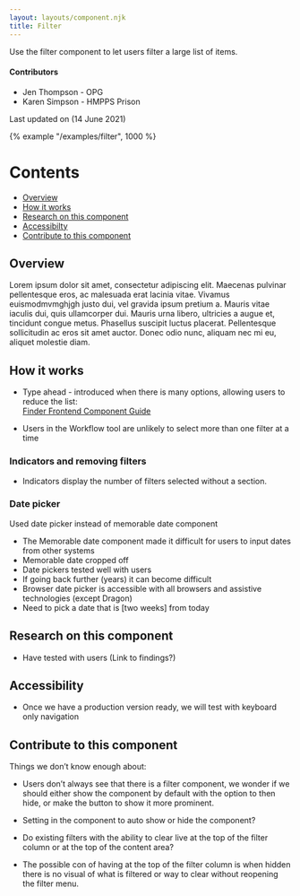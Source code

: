 ```yaml
---
layout: layouts/component.njk
title: Filter
---
```


Use the filter component to let users filter a large list of items.

#### Contributors

- Jen Thompson - OPG
- Karen Simpson - HMPPS Prison  

Last updated on (14 June 2021)

{% example "/examples/filter", 1000 %}

# Contents

- <a href="#overview">Overview</a>
- <a href="#how-it-works">How it works</a>
- <a href="#research-on-this-component">Research on this component</a>
- <a href="#accessibility">Accessibilty</a>
- <a href="#contribute-to-this-component">Contribute to this component</a>


## Overview

Lorem ipsum dolor sit amet, consectetur adipiscing elit. Maecenas pulvinar pellentesque eros, ac malesuada erat lacinia vitae. Vivamus euismodmvmghjgh justo dui, vel gravida ipsum pretium a. Mauris vitae iaculis dui, quis ullamcorper dui. Mauris urna libero, ultricies a augue et, tincidunt congue metus. Phasellus suscipit luctus placerat. Pellentesque sollicitudin ac eros sit amet auctor. Donec odio nunc, aliquam nec mi eu, aliquet molestie diam.

## How it works

- Type ahead - introduced when there is many options, allowing users to reduce the list: <br/>[Finder Frontend Component Guide](https://finder-frontend.herokuapp.com/component-guide/option-select)

- Users in the Workflow tool are unlikely to select more than one filter at a time

### Indicators and removing filters
- Indicators display the number of filters selected without a section.

### Date picker
Used date picker instead of memorable date component
- The Memorable date component made it difficult for users to input dates from other systems
- Memorable date cropped off
- Date pickers tested well with users
- If going back further (years) it can become difficult
- Browser date picker is accessible with all browsers and assistive technologies (except Dragon)
- Need to pick a date that is [two weeks] from today


## Research on this component

- Have tested with users (Link to findings?)

## Accessibility

- Once we have a production version ready, we will test with keyboard only navigation

## Contribute to this component

Things we don’t know enough about:

- Users don’t always see that there is a filter component, we wonder if we should either show the component by default with the option to then hide, or make the button to show it more prominent. 

- Setting in the component to auto show or hide the component?

- Do existing filters with the ability to clear live at the top of the filter column or at the top of the content area?

- The possible con of having at the top of the filter column is when hidden there is no visual of what is filtered or way to clear without reopening the filter menu.
